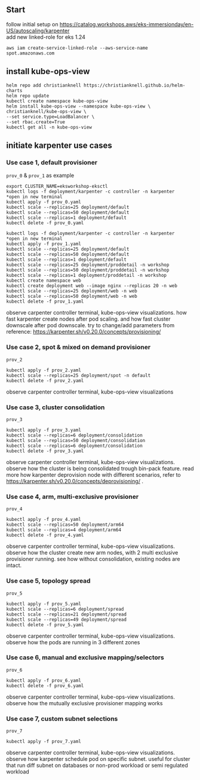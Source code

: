 ## Start
follow initial setup on https://catalog.workshops.aws/eks-immersionday/en-US/autoscaling/karpenter </br>
add new linked-role for eks 1.24
```
aws iam create-service-linked-role --aws-service-name spot.amazonaws.com
```
## install kube-ops-view
```
helm repo add christianknell https://christianknell.github.io/helm-charts
helm repo update
kubectl create namespace kube-ops-view
helm install kube-ops-view --namespace kube-ops-view \
christianknell/kube-ops-view \
--set service.type=LoadBalancer \
--set rbac.create=True
kubectl get all -n kube-ops-view
```
## initiate karpenter use cases
### Use case 1, default provisioner
`prov_0` & `prov_1` as example
```
export CLUSTER_NAME=eksworkshop-eksctl
kubectl logs -f deployment/karpenter -c controller -n karpenter
*open in new terminal
kubectl apply -f prov_0.yaml
kubectl scale --replicas=25 deployment/default
kubectl scale --replicas=50 deployment/default
kubectl scale --replicas=1 deployment/default
kubectl delete -f prov_0.yaml
```
```
kubectl logs -f deployment/karpenter -c controller -n karpenter
*open in new terminal
kubectl apply -f prov_1.yaml
kubectl scale --replicas=25 deployment/default
kubectl scale --replicas=50 deployment/default
kubectl scale --replicas=1 deployment/default
kubectl scale --replicas=25 deployment/proddetail -n workshop
kubectl scale --replicas=50 deployment/proddetail -n workshop
kubectl scale --replicas=1 deployment/proddetail -n workshop
kubectl create namespace web
kubectl create deployment web --image nginx --replicas 20 -n web
kubectl scale --replicas=25 deployment/web -n web
kubectl scale --replicas=50 deployment/web -n web
kubectl delete -f prov_1.yaml
```
observe carpenter controller terminal, kube-ops-view visualizations. how fast karpenter create nodes after pod scaling. and how fast cluster downscale after pod downscale. try to change/add parameters from reference: https://karpenter.sh/v0.20.0/concepts/provisioning/
### Use case 2, spot & mixed on demand provisioner
`prov_2`
```
kubectl apply -f prov_2.yaml
kubectl scale --replicas=25 deployment/spot -n default
kubectl delete -f prov_2.yaml
```
observe carpenter controller terminal, kube-ops-view visualizations
### Use case 3, cluster consolidation
`prov_3`
```
kubectl apply -f prov_3.yaml
kubectl scale --replicas=6 deployment/consolidation
kubectl scale --replicas=50 deployment/consolidation
kubectl scale --replicas=6 deployment/consolidation
kubectl delete -f prov_3.yaml
```
observe carpenter controller terminal, kube-ops-view visualizations. observe how the cluster is being consolidated trough bin-pack feature. read more how karpenter deprovision node with different scenarios, refer to https://karpenter.sh/v0.20.0/concepts/deprovisioning/ .
### Use case 4, arm, multi-exclusive provisioner
`prov_4`
```
kubectl apply -f prov_4.yaml
kubectl scale --replicas=50 deployment/arm64
kubectl scale --replicas=4 deployment/arm64
kubectl delete -f prov_4.yaml
```
observe carpenter controller terminal, kube-ops-view visualizations. observe how the cluster create new arm nodes, with 2 multi exclusive provisioner running. see how without consolidation, existing nodes are intact.
### Use case 5, topology spread
`prov_5`
```
kubectl apply -f prov_5.yaml
kubectl scale --replicas=6 deployment/spread
kubectl scale --replicas=21 deployment/spread
kubectl scale --replicas=49 deployment/spread
kubectl delete -f prov_5.yaml
```
observe carpenter controller terminal, kube-ops-view visualizations. observe how the pods are running in 3 different zones
### Use case 6, manual and exclusive mapping/selectors
`prov_6`
```
kubectl apply -f prov_6.yaml
kubectl delete -f prov_6.yaml
```
observe carpenter controller terminal, kube-ops-view visualizations. observe how the mutually exclusive provisioner mapping works
### Use case 7, custom subnet selections
`prov_7`
```
kubectl apply -f prov_7.yaml
```
observe carpenter controller terminal, kube-ops-view visualizations. observe how karpenter schedule pod on specific subnet. useful for cluster that run diff subnet on databases or non-prod workload or semi regulated workload

